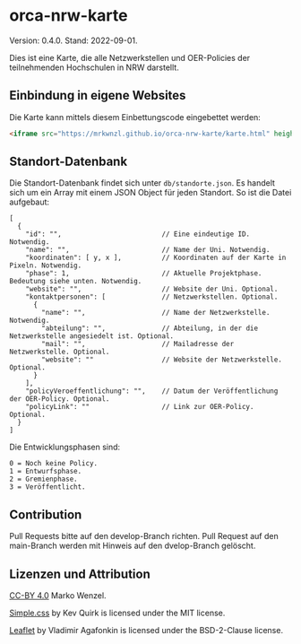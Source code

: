 # orca-nrw-karte

Version: 0.4.0. Stand: 2022-09-01.

Dies ist eine Karte, die alle Netzwerkstellen und OER-Policies der teilnehmenden Hochschulen in NRW darstellt.

## Einbindung in eigene Websites

 Die Karte kann mittels diesem Einbettungscode eingebettet werden:

 ```html
 <iframe src="https://mrkwnzl.github.io/orca-nrw-karte/karte.html" height="526" width="524"></iframe>
 ```

 ## Standort-Datenbank

Die Standort-Datenbank findet sich unter `db/standorte.json`. Es handelt sich um ein Array mit einem JSON Object für jeden Standort. So ist die Datei aufgebaut:

```
[
  {
    "id": "",                         // Eine eindeutige ID. Notwendig.
    "name": "",                       // Name der Uni. Notwendig.
    "koordinaten": [ y, x ],          // Koordinaten auf der Karte in Pixeln. Notwendig.
    "phase": 1,                       // Aktuelle Projektphase. Bedeutung siehe unten. Notwendig.
    "website": "",                    // Website der Uni. Optional.
    "kontaktpersonen": [              // Netzwerkstellen. Optional.
      {
        "name": "",                   // Name der Netzwerkstelle. Notwendig.
        "abteilung": "",              // Abteilung, in der die Netzwerkstelle angesiedelt ist. Optional.
        "mail": "",                   // Mailadresse der Netzwerkstelle. Optional.
        "website": ""                 // Website der Netzwerkstelle. Optional.
      }
    ],
    "policyVeroeffentlichung": "",    // Datum der Veröffentlichung der OER-Policy. Optional.
    "policyLink": ""                  // Link zur OER-Policy. Optional.
  }
]
```

Die Entwicklungsphasen sind:

```
0 = Noch keine Policy.
1 = Entwurfsphase.
2 = Gremienphase.
3 = Veröffentlicht.
```

## Contribution

Pull Requests bitte auf den develop-Branch richten. Pull Request auf den main-Branch werden mit Hinweis auf den dvelop-Branch gelöscht.

## Lizenzen und Attribution

[CC-BY 4.0](http://creativecommons.org/licenses/by/4.0/) Marko Wenzel.

[Simple.css](https://simplecss.org) by Kev Quirk is licensed under the MIT license.

[Leaflet](https://leafletjs.com) by Vladimir Agafonkin is licensed under the BSD-2-Clause license.
